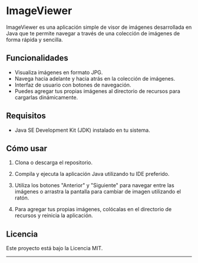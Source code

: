 # ImageViewer

ImageViewer es una aplicación simple de visor de imágenes desarrollada en Java que te permite navegar a través de una colección de imágenes de forma rápida y sencilla.

## Funcionalidades

- Visualiza imágenes en formato JPG.
- Navega hacia adelante y hacia atrás en la colección de imágenes.
- Interfaz de usuario con botones de navegación.
- Puedes agregar tus propias imágenes al directorio de recursos para cargarlas dinámicamente.

## Requisitos

- Java SE Development Kit (JDK) instalado en tu sistema.

## Cómo usar

1. Clona o descarga el repositorio.

2. Compila y ejecuta la aplicación Java utilizando tu IDE preferido.

3. Utiliza los botones "Anterior" y "Siguiente" para navegar entre las imágenes o arrastra la pantalla para cambiar de imagen utilizando el ratón.


5. Para agregar tus propias imágenes, colócalas en el directorio de recursos y reinicia la aplicación.






## Licencia

Este proyecto está bajo la Licencia MIT. 

---
